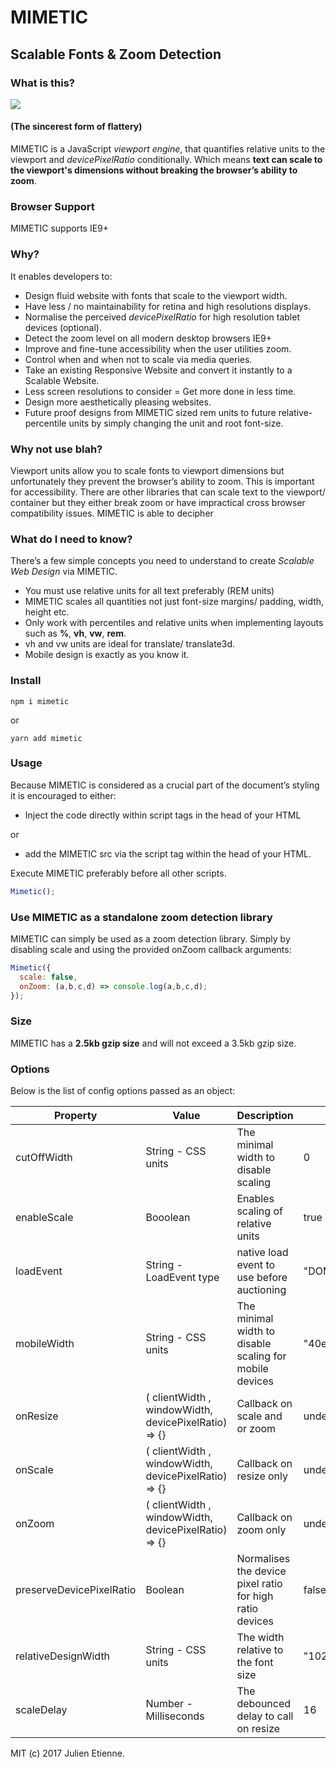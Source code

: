 # MIMETIC

## Scalable Fonts & Zoom Detection

### What is this?
<img src="https://media.giphy.com/media/13NkUb5hwB1afK/giphy.gif">

#### (The sincerest form of flattery)


MIMETIC is a JavaScript _viewport engine_, that quantifies relative units to the viewport and _devicePixelRatio_ conditionally. Which means **text can scale to the viewport's dimensions without breaking the browser’s ability to zoom**.

### Browser Support 
MIMETIC supports IE9+

### Why?

It enables developers to:
- Design fluid website with fonts that scale to the viewport width.
- Have less / no maintainability for retina and high resolutions displays.
- Normalise the perceived _devicePixelRatio_ for high resolution tablet devices (optional). 
- Detect the zoom level on all modern desktop browsers IE9+
- Improve and fine-tune accessibility when the user utilities zoom.
- Control when and when not to scale via media queries.
- Take an existing Responsive Website and convert it instantly to a Scalable Website.
- Less screen resolutions to consider = Get more done in less time.
- Design more aesthetically pleasing websites.
- Future proof designs from MIMETIC sized rem units to future relative-percentile units by simply changing the unit and root font-size. 

### Why not use blah? 
Viewport units allow you to scale fonts to viewport dimensions but unfortunately they prevent the browser’s ability to zoom. This is important for accessibility. There are other libraries that can scale text to the viewport/ container but they either break zoom or have impractical cross browser compatibility issues. MIMETIC is able to decipher 

### What do I need to know?
There’s a few simple concepts you need to understand to create _Scalable Web Design_ via MIMETIC.
-  You must use relative units for all text preferably (REM units)
- MIMETIC scales all quantities not just font-size margins/ padding, width, height etc.
- Only work with percentiles and relative units when implementing layouts such as **%**, **vh**, **vw**, **rem**. 
- vh and vw units are ideal for translate/ translate3d.
- Mobile design is exactly as you know it.

### Install
`npm i mimetic` 

or 

`yarn add mimetic`

### Usage
Because MIMETIC is considered as a crucial part of the document’s styling it is encouraged to either:

- Inject the code directly within script tags in the head of your HTML

or 

- add the MIMETIC src via the script tag within the head of your HTML.

Execute MIMETIC preferably before all other scripts.
```javascript
Mimetic();
```

### Use MIMETIC as a standalone zoom detection library
MIMETIC can simply be used as a zoom detection library.
Simply by disabling scale and using the provided onZoom callback arguments:
```javascript
Mimetic({
  scale: false,
  onZoom: (a,b,c,d) => console.log(a,b,c,d);
});
```

### Size
MIMETIC has a **2.5kb gzip size** and will not exceed a 3.5kb gzip size. 

### Options
Below is the list of config options passed as an object:

| Property  | Value  | Description | Default |  
|---|---|---|---|
| cutOffWidth | String - CSS units  | The minimal width to disable scaling | 0 |    
| enableScale | Booolean  | Enables scaling of relative units | true |  
| loadEvent | String - LoadEvent type  | native load event to use before auctioning | "DOMContentLoaded" | 
| mobileWidth | String - CSS units | The minimal width to disable scaling for mobile devices  | "40em" |
| onResize | ( clientWidth , windowWidth, devicePixelRatio) => {} | Callback on scale and or zoom | undefined |   
| onScale | ( clientWidth , windowWidth, devicePixelRatio) => {} | Callback on resize only | undefined |  
| onZoom | ( clientWidth , windowWidth, devicePixelRatio) => {} | Callback on zoom only | undefined |
| preserveDevicePixelRatio | Boolean | Normalises the device pixel ratio for high ratio devices | false |
| relativeDesignWidth | String - CSS units  | The width relative to the font size | "1024px" |
| scaleDelay | Number - Milliseconds | The debounced delay to call on resize | 16  |


MIT (c) 2017 Julien Etienne.